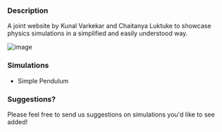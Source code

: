 ### Description

A joint website by Kunal Varkekar and Chaitanya Luktuke to showcase physics simulations in a simplified and easily understood way. 

![image](https://github.com/user-attachments/assets/da9aad23-8781-4880-b10b-9c67e87954b3)



### Simulations

- Simple Pendulum

### Suggestions?

Please feel free to send us suggestions on simulations you'd like to see added!

